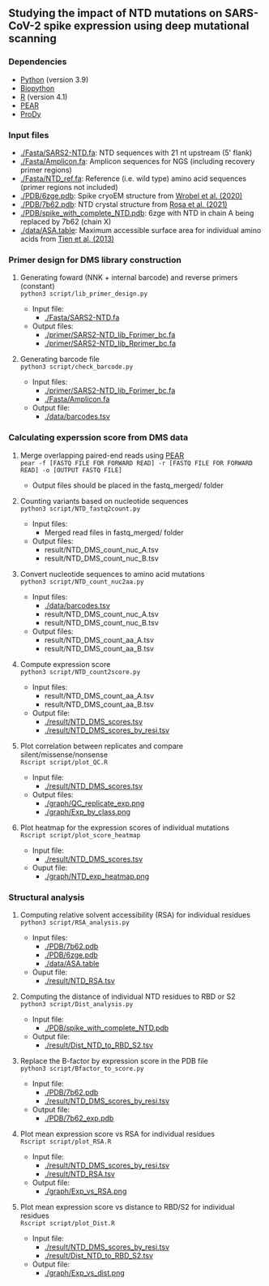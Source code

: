 ## Studying the impact of NTD mutations on SARS-CoV-2 spike expression using deep mutational scanning

### Dependencies
* [Python](https://www.python.org/) (version 3.9)
* [Biopython](https://github.com/biopython/biopython)
* [R](https://www.r-project.org/) (version 4.1)
* [PEAR](https://github.com/tseemann/PEAR)
* [ProDy](http://prody.csb.pitt.edu/)

### Input files
* [./Fasta/SARS2-NTD.fa](./Fasta/SARS2-NTD.fa): NTD sequences with 21 nt upstream (5' flank)
* [./Fasta/Amplicon.fa](./Fasta/Amplicon.fa): Amplicon sequences for NGS (including recovery primer regions)
* [./Fasta/NTD_ref.fa](./Fasta/NTD_ref.fa): Reference (i.e. wild type) amino acid sequences (primer regions not included)
* [./PDB/6zge.pdb](./PDB/6zge.pdb): Spike cryoEM structure from [Wrobel et al. (2020)](https://www.nature.com/articles/s41594-020-0468-7)
* [./PDB/7b62.pdb](./PDB/PDB/7b62.pdb): NTD crystal structure from [Rosa et al. (2021)](https://www.science.org/doi/10.1126/sciadv.abg7607)
* [./PDB/spike_with_complete_NTD.pdb](./PDB/spike_with_complete_NTD.pdb): 6zge with NTD in chain A being replaced by 7b62 (chain X)
* [./data/ASA.table](./data/ASA.table): Maximum accessible surface area for individual amino acids from [Tien et al. (2013)](https://journals.plos.org/plosone/article?id=10.1371/journal.pone.0080635)

### Primer design for DMS library construction
1. Generating foward (NNK + internal barcode) and reverse primers (constant)   
``python3 script/lib_primer_design.py``
    - Input file:
      - [./Fasta/SARS2-NTD.fa](./Fasta/SARS2-NTD.fa)
    - Output files:
      - [./primer/SARS2-NTD_lib_Fprimer_bc.fa](./primer/SARS2-NTD_lib_Fprimer_bc.fa)
      - [./primer/SARS2-NTD_lib_Rprimer_bc.fa](./primer/SARS2-NTD_lib_Rprimer_bc.fa)

2. Generating barcode file   
``python3 script/check_barcode.py``
    - Input files:
      - [./primer/SARS2-NTD_lib_Fprimer_bc.fa](./primer/SARS2-NTD_lib_Fprimer_bc.fa)
      - [./Fasta/Amplicon.fa](./Fasta/Amplicon.fa)
    - Output file:
      - [./data/barcodes.tsv](./data/barcodes.tsv)

### Calculating experssion score from DMS data
1. Merge overlapping paired-end reads using [PEAR](https://github.com/tseemann/PEAR)   
``pear -f [FASTQ FILE FOR FORWARD READ] -r [FASTQ FILE FOR FORWARD READ] -o [OUTPUT FASTQ FILE]``   
    - Output files should be placed in the fastq_merged/ folder

2. Counting variants based on nucleotide sequences   
``python3 script/NTD_fastq2count.py``   
    - Input files:
      - Merged read files in fastq_merged/ folder
    - Output files:
      - result/NTD_DMS_count_nuc_A.tsv
      - result/NTD_DMS_count_nuc_B.tsv

3. Convert nucleotide sequences to amino acid mutations   
``python3 script/NTD_count_nuc2aa.py``   
    - Input files:
      - [./data/barcodes.tsv](./data/barcodes.tsv)
      - result/NTD_DMS_count_nuc_A.tsv
      - result/NTD_DMS_count_nuc_B.tsv
    - Output files:
      - result/NTD_DMS_count_aa_A.tsv
      - result/NTD_DMS_count_aa_B.tsv

4. Compute expression score   
``python3 script/NTD_count2score.py``   
    - Input files:
      - result/NTD_DMS_count_aa_A.tsv
      - result/NTD_DMS_count_aa_B.tsv
    - Output file:
      - [./result/NTD_DMS_scores.tsv](./result/NTD_DMS_scores.tsv)
      - [./result/NTD_DMS_scores_by_resi.tsv](./result/NTD_DMS_scores_by_resi.tsv)

5. Plot correlation between replicates and compare silent/missense/nonsense   
``Rscript script/plot_QC.R``   
    - Input file:
      - [./result/NTD_DMS_scores.tsv](./result/NTD_DMS_scores.tsv)
    - Output files:
      - [./graph/QC_replicate_exp.png](./graph/QC_replicate_exp.png)
      - [./graph/Exp_by_class.png](./graph/Exp_by_class.png)

6. Plot heatmap for the expression scores of individual mutations   
``Rscript script/plot_score_heatmap``   
    - Input file:
      - [./result/NTD_DMS_scores.tsv](./result/NTD_DMS_scores.tsv)
    - Ouput file:
      - [./graph/NTD_exp_heatmap.png](./graph/NTD_exp_heatmap.png)

### Structural analysis
1. Computing relative solvent accessibility (RSA) for individual residues   
``python3 script/RSA_analysis.py``   
    - Input files:
      - [./PDB/7b62.pdb](./PDB/7b62.pdb)
      - [./PDB/6zge.pdb](./PDB/6zge.pdb)
      - [./data/ASA.table](./data/ASA.table)
    - Ouput file:
      - [./result/NTD_RSA.tsv](./result/NTD_RSA.tsv)

2. Computing the distance of individual NTD residues to RBD or S2   
``python3 script/Dist_analysis.py``   
    - Input file:
      - [./PDB/spike_with_complete_NTD.pdb](./PDB/spike_with_complete_NTD.pdb)
    - Output file:
      - [./result/Dist_NTD_to_RBD_S2.tsv](./result/Dist_NTD_to_RBD_S2.tsv)

3. Replace the B-factor by expression score in the PDB file   
``python3 script/Bfactor_to_score.py``   
    - Input file:
      - [./PDB/7b62.pdb](./PDB/7b62.pdb)
      - [./result/NTD_DMS_scores_by_resi.tsv](./result/NTD_DMS_scores_by_resi.tsv)
    - Output file:
      - [./PDB/7b62_exp.pdb](./PDB/7b62_exp.pdb)

4. Plot mean expression score vs RSA for individual residues   
``Rscript script/plot_RSA.R``   
    - Input file:
      - [./result/NTD_DMS_scores_by_resi.tsv](./result/NTD_DMS_scores_by_resi.tsv)
      - [./result/NTD_RSA.tsv](./result/NTD_RSA.tsv)
    - Output file:
      - [./graph/Exp_vs_RSA.png](./graph/Exp_vs_RSA.png)

5. Plot mean expression score vs distance to RBD/S2 for individual residues   
``Rscript script/plot_Dist.R``   
    - Input file:
      - [./result/NTD_DMS_scores_by_resi.tsv](./result/NTD_DMS_scores_by_resi.tsv)
      - [./result/Dist_NTD_to_RBD_S2.tsv](./result/Dist_NTD_to_RBD_S2.tsv)
    - Output file:
      - [./graph/Exp_vs_dist.png](./graph/Exp_vs_dist.png)
